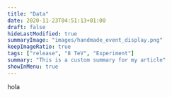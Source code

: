 ```yaml
---
title: "Data"
date: 2020-11-23T04:51:13+01:00
draft: false
hideLastModified: true
summaryImage: "images/handmade_event_display.png"
keepImageRatio: true
tags: ["release", "8 TeV", "Experiment"]
summary: "This is a custom summary for my article"
showInMenu: true
---
```


hola
